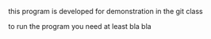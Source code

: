 this program is developed for demonstration in the git class

to run the program you need at least bla bla